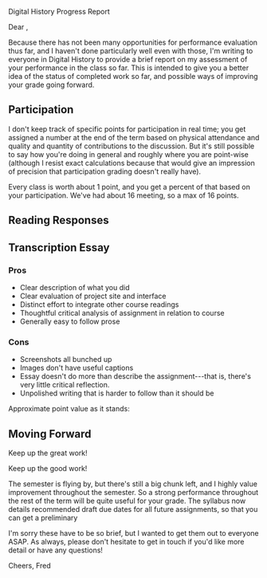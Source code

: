 Digital History Progress Report

Dear ,

Because there has not been many opportunities for performance evaluation thus far, and I haven't done particularly well even with those, I'm writing to everyone in Digital History to provide a brief report on my assessment of your performance in the class so far. This is intended to give you a better idea of the status of completed work so far, and possible ways of improving your grade going forward.

## Participation
I don't keep track of specific points for participation in real time; you get assigned a number at the end of the term based on physical attendance and quality and quantity of contributions to the discussion. But it's still possible to say how you're doing in general and roughly where you are point-wise (although I resist exact calculations because that would give an impression of precision that participation grading doesn't really have).

Every class is worth about 1 point, and you get a percent of that based on your participation. We've had about 16 meeting, so a max of 16 points.

## Reading Responses


## Transcription Essay

### Pros
- Clear description of what you did
- Clear evaluation of project site and interface
- Distinct effort to integrate other course readings
- Thoughtful critical analysis of assignment in relation to course
- Generally easy to follow prose

### Cons
- Screenshots all bunched up
- Images don't have useful captions
- Essay doesn't do more than describe the assignment---that is, there's very little critical reflection.
- Unpolished writing that is harder to follow than it should be

Approximate point value as it stands:


## Moving Forward


Keep up the great work!

Keep up the good work!

The semester is flying by, but there's still a big chunk left, and I highly value improvement throughout the semester. So a strong performance throughout the rest of the term will be quite useful for your grade. The syllabus now details recommended draft due dates for all future assignments, so that you can get a preliminary

I'm sorry these have to be so brief, but I wanted to get them out to everyone ASAP. As always, please don't hesitate to get in touch if you'd like more detail or have any questions!

Cheers,
Fred
